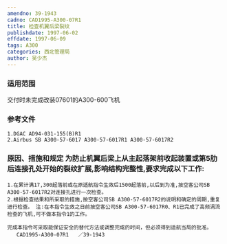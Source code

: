 ```yaml
---
amendno: 39-1943
cadno: CAD1995-A300-07R1
title: 检查机翼后梁裂纹
publishdate: 1997-06-02
effdate: 1997-06-09
tags: A300
categories: 西北管理局
author: 吴少杰
---
```


### 适用范围 
交付时未完成改装07601的A300-600飞机

<!--more-->
### 参考文件
    1.DGAC AD94-031-155(B)R1 
    2.Airbus SB A300-57-6017 A300-57-6017R1 A300-57-6017R2 

### 原因、措施和规定 为防止机翼后梁上从主起落架前收起装置或第5肋后连接孔处开始的裂纹扩展,影响结构完整性,要求完成以下工作: 
    1.在累计满17,300起落前或在原适航指令生效后1500起落前,以后到为准,按空客公司SB A300-57-6017R2对连接孔进行一次检查。 
    2.根据检查结果和所采取的措施,按空客公司SB A300-57-6017R2的说明和确定的周期,重复进行检查。 注:在本指令生效之日前按空客公司SB A300-57-6017R0、R1已完成了高频涡流检查的飞机,可不做本指令1的工作。 

    完成本指令可采取能保证安全的替代方法或调整完成的时间，但必须得到适航当局的批准。
       CAD1995-A300-07R1   ／39-1943 
